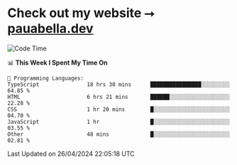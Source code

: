 # Check out my website ⭢ [pauabella.dev](https://pauabella.dev)

<!--START_SECTION:waka-->
![Code Time](http://img.shields.io/badge/Code%20Time-3%2C263%20hrs%2027%20mins-blue)

📊 **This Week I Spent My Time On** 

```text
💬 Programming Languages: 
TypeScript               18 hrs 30 mins      ████████████████░░░░░░░░░   64.85 % 
HTML                     6 hrs 21 mins       ██████░░░░░░░░░░░░░░░░░░░   22.28 % 
CSS                      1 hr 20 mins        █░░░░░░░░░░░░░░░░░░░░░░░░   04.70 % 
JavaScript               1 hr                █░░░░░░░░░░░░░░░░░░░░░░░░   03.55 % 
Other                    48 mins             █░░░░░░░░░░░░░░░░░░░░░░░░   02.81 % 
```


 Last Updated on 26/04/2024 22:05:18 UTC
<!--END_SECTION:waka-->

